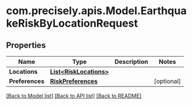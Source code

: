 
# com.precisely.apis.Model.EarthquakeRiskByLocationRequest

## Properties

Name | Type | Description | Notes
------------ | ------------- | ------------- | -------------
**Locations** | [**List&lt;RiskLocations&gt;**](RiskLocations.md) |  | 
**Preferences** | [**RiskPreferences**](RiskPreferences.md) |  | [optional] 

[[Back to Model list]](../README.md#documentation-for-models)
[[Back to API list]](../README.md#documentation-for-api-endpoints)
[[Back to README]](../README.md)

